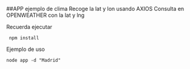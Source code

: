##APP ejemplo de clima
Recoge la lat y lon usando AXIOS
Consulta en OPENWEATHER con la lat y lng

Recuerda ejecutar
```
 npm install
 ```

 Ejemplo de uso

```
node app -d "Madrid"

```